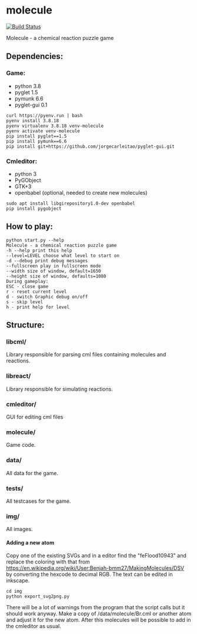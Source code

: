 molecule
========

[![Build Status](https://travis-ci.org/Norberg/molecule.svg?branch=master)](https://travis-ci.org/Norberg/molecule)

Molecule - a chemical reaction puzzle game

Dependencies:
-------
### Game:
* python 3.8
* pyglet 1.5
* pymunk 6.6
* pyglet-gui 0.1
```
curl https://pyenv.run | bash
pyenv install 3.8.18
pyenv virtualenv 3.8.18 venv-molecule
pyenv activate venv-molecule
pip install pyglet==1.5
pip install pymunk==6.6
pip install git+https://github.com/jorgecarleitao/pyglet-gui.git
```

### Cmleditor:
* python 3
* PyGObject
* GTK+3
* openbabel (optional, needed to create new molecules)
```
sudo apt install libgirepository1.0-dev openbabel
pip install pygobject 
```


How to play:
---------
    python start.py --help
    Molecule - a chemical reaction puzzle game
    -h --help print this help
    --level=LEVEL choose what level to start on
    -d --debug print debug messages
    --fullscreen play in fullscreen mode
    --width size of window, default=1650
    --height size of window, defaults=1080
    During gameplay:
    ESC - close game
    r - reset current level
    d - switch Graphic debug on/off
    s - skip level
    h - print help for level

Structure:
-------
### libcml/
Library responsible for parsing cml files containing molecules and reactions.

### libreact/
Library responsible for simulating reactions.

### cmleditor/
GUI for editing cml files

### molecule/
Game code.

### data/
All data for the game.

### tests/
All testcases for the game.

### img/
All images.





#### Adding a new atom
Copy one of the existing SVGs and in a editor find the "feFlood10943" and replace the coloring with that from https://en.wikipedia.org/wiki/User:Benjah-bmm27/MakingMolecules/DSV
by converting the hexcode to decimal RGB. The text can be edited in inkscape.
```
cd img
python export_svg2png.py 
```
There will be a lot of warnings from the program that the script calls but it should work anyway.
Make a copy of /data/molecule/Br.cml or another atom and adjust it for the new atom. After this molecules will be possible to add in the cmleditor as usual.